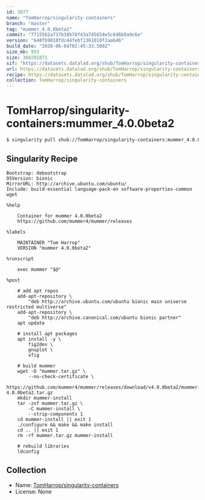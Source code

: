 ```yaml
---
id: 3077
name: "TomHarrop/singularity-containers"
branch: "master"
tag: "mummer_4.0.0beta2"
commit: "7715562a737b38b78f43a745654e5c6d6b9a9c6e"
version: "648fb9018fdc44febf1361010f2aab46"
build_date: "2020-06-04T02:45:33.509Z"
size_mb: 953
size: 368291871
sif: "https://datasets.datalad.org/shub/TomHarrop/singularity-containers/mummer_4.0.0beta2/2020-06-04-7715562a-648fb901/648fb9018fdc44febf1361010f2aab46.simg"
url: https://datasets.datalad.org/shub/TomHarrop/singularity-containers/mummer_4.0.0beta2/2020-06-04-7715562a-648fb901/
recipe: https://datasets.datalad.org/shub/TomHarrop/singularity-containers/mummer_4.0.0beta2/2020-06-04-7715562a-648fb901/Singularity
collection: TomHarrop/singularity-containers
---
```


# TomHarrop/singularity-containers:mummer_4.0.0beta2

```bash
$ singularity pull shub://TomHarrop/singularity-containers:mummer_4.0.0beta2
```

## Singularity Recipe

```singularity
Bootstrap: debootstrap
OSVersion: bionic
MirrorURL: http://archive.ubuntu.com/ubuntu/
Include: build-essential language-pack-en software-properties-common wget

%help

    Container for mummer 4.0.0beta2
    https://github.com/mummer4/mummer/releases

%labels

    MAINTAINER "Tom Harrop"
    VERSION "mummer 4.0.0beta2"

%runscript

    exec mummer "$@"

%post

    # add apt repos
    add-apt-repository \
        "deb http://archive.ubuntu.com/ubuntu bionic main universe restricted multiverse"
    add-apt-repository \
        "deb http://archive.canonical.com/ubuntu bionic partner"
    apt update

    # install apt packages
    apt install -y \
        fig2dev \
        gnuplot \
        xfig

    # build mummer
    wget -O "mummer.tar.gz" \
        --no-check-certificate \
        https://github.com/mummer4/mummer/releases/download/v4.0.0beta2/mummer-4.0.0beta2.tar.gz
    mkdir mummer-install
    tar -zxf mummer.tar.gz \
        -C mummer-install \
        --strip-components 1
    cd mummer-install || exit 1
    ./configure && make && make install
    cd .. || exit 1
    rm -rf mummer.tar.gz mummer-install

    # rebuild libraries
    ldconfig
```

## Collection

 - Name: [TomHarrop/singularity-containers](https://github.com/TomHarrop/singularity-containers)
 - License: None

